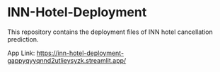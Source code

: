 # INN-Hotel-Deployment
This repository contains the deployment files of INN hotel cancellation prediction.

App Link: https://inn-hotel-deployment-gappyqyyqnnd2utlieysyzk.streamlit.app/
